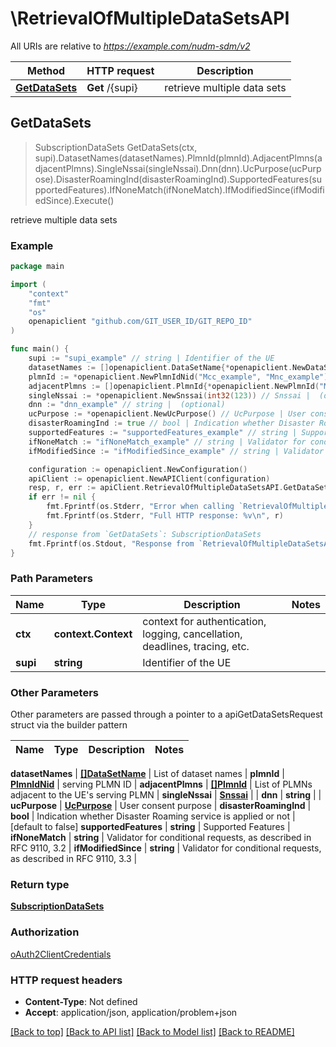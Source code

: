 # \RetrievalOfMultipleDataSetsAPI

All URIs are relative to *https://example.com/nudm-sdm/v2*

Method | HTTP request | Description
------------- | ------------- | -------------
[**GetDataSets**](RetrievalOfMultipleDataSetsAPI.md#GetDataSets) | **Get** /{supi} | retrieve multiple data sets



## GetDataSets

> SubscriptionDataSets GetDataSets(ctx, supi).DatasetNames(datasetNames).PlmnId(plmnId).AdjacentPlmns(adjacentPlmns).SingleNssai(singleNssai).Dnn(dnn).UcPurpose(ucPurpose).DisasterRoamingInd(disasterRoamingInd).SupportedFeatures(supportedFeatures).IfNoneMatch(ifNoneMatch).IfModifiedSince(ifModifiedSince).Execute()

retrieve multiple data sets

### Example

```go
package main

import (
    "context"
    "fmt"
    "os"
    openapiclient "github.com/GIT_USER_ID/GIT_REPO_ID"
)

func main() {
    supi := "supi_example" // string | Identifier of the UE
    datasetNames := []openapiclient.DataSetName{*openapiclient.NewDataSetName()} // []DataSetName | List of dataset names
    plmnId := *openapiclient.NewPlmnIdNid("Mcc_example", "Mnc_example") // PlmnIdNid | serving PLMN ID (optional)
    adjacentPlmns := []openapiclient.PlmnId{*openapiclient.NewPlmnId("Mcc_example", "Mnc_example")} // []PlmnId | List of PLMNs adjacent to the UE's serving PLMN (optional)
    singleNssai := *openapiclient.NewSnssai(int32(123)) // Snssai |  (optional)
    dnn := "dnn_example" // string |  (optional)
    ucPurpose := *openapiclient.NewUcPurpose() // UcPurpose | User consent purpose (optional)
    disasterRoamingInd := true // bool | Indication whether Disaster Roaming service is applied or not (optional) (default to false)
    supportedFeatures := "supportedFeatures_example" // string | Supported Features (optional)
    ifNoneMatch := "ifNoneMatch_example" // string | Validator for conditional requests, as described in RFC 9110, 3.2 (optional)
    ifModifiedSince := "ifModifiedSince_example" // string | Validator for conditional requests, as described in RFC 9110, 3.3 (optional)

    configuration := openapiclient.NewConfiguration()
    apiClient := openapiclient.NewAPIClient(configuration)
    resp, r, err := apiClient.RetrievalOfMultipleDataSetsAPI.GetDataSets(context.Background(), supi).DatasetNames(datasetNames).PlmnId(plmnId).AdjacentPlmns(adjacentPlmns).SingleNssai(singleNssai).Dnn(dnn).UcPurpose(ucPurpose).DisasterRoamingInd(disasterRoamingInd).SupportedFeatures(supportedFeatures).IfNoneMatch(ifNoneMatch).IfModifiedSince(ifModifiedSince).Execute()
    if err != nil {
        fmt.Fprintf(os.Stderr, "Error when calling `RetrievalOfMultipleDataSetsAPI.GetDataSets``: %v\n", err)
        fmt.Fprintf(os.Stderr, "Full HTTP response: %v\n", r)
    }
    // response from `GetDataSets`: SubscriptionDataSets
    fmt.Fprintf(os.Stdout, "Response from `RetrievalOfMultipleDataSetsAPI.GetDataSets`: %v\n", resp)
}
```

### Path Parameters


Name | Type | Description  | Notes
------------- | ------------- | ------------- | -------------
**ctx** | **context.Context** | context for authentication, logging, cancellation, deadlines, tracing, etc.
**supi** | **string** | Identifier of the UE | 

### Other Parameters

Other parameters are passed through a pointer to a apiGetDataSetsRequest struct via the builder pattern


Name | Type | Description  | Notes
------------- | ------------- | ------------- | -------------

 **datasetNames** | [**[]DataSetName**](DataSetName.md) | List of dataset names | 
 **plmnId** | [**PlmnIdNid**](PlmnIdNid.md) | serving PLMN ID | 
 **adjacentPlmns** | [**[]PlmnId**](PlmnId.md) | List of PLMNs adjacent to the UE&#39;s serving PLMN | 
 **singleNssai** | [**Snssai**](Snssai.md) |  | 
 **dnn** | **string** |  | 
 **ucPurpose** | [**UcPurpose**](UcPurpose.md) | User consent purpose | 
 **disasterRoamingInd** | **bool** | Indication whether Disaster Roaming service is applied or not | [default to false]
 **supportedFeatures** | **string** | Supported Features | 
 **ifNoneMatch** | **string** | Validator for conditional requests, as described in RFC 9110, 3.2 | 
 **ifModifiedSince** | **string** | Validator for conditional requests, as described in RFC 9110, 3.3 | 

### Return type

[**SubscriptionDataSets**](SubscriptionDataSets.md)

### Authorization

[oAuth2ClientCredentials](../README.md#oAuth2ClientCredentials)

### HTTP request headers

- **Content-Type**: Not defined
- **Accept**: application/json, application/problem+json

[[Back to top]](#) [[Back to API list]](../README.md#documentation-for-api-endpoints)
[[Back to Model list]](../README.md#documentation-for-models)
[[Back to README]](../README.md)

